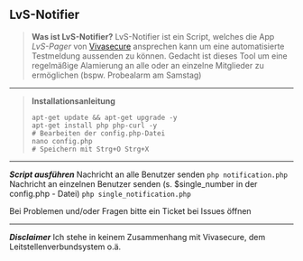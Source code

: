 ## LvS-Notifier
> **Was ist LvS-Notifier?**
>LvS-Notifier ist ein Script, welches die App *LvS-Pager* von [Vivasecure](https://www.vivasecur.de/loesungen/leitstellenverbund.html) ansprechen kann um eine automatisierte Testmeldung aussenden zu können.
Gedacht ist dieses Tool um eine regelmäßige Alamierung an alle oder an einzelne Mitglieder zu ermöglichen (bspw. Probealarm am Samstag)

____
> **Installationsanleitung** 
>```
>apt-get update && apt-get upgrade -y
> apt-get install php php-curl -y
> # Bearbeiten der config.php-Datei
> nano config.php
> # Speichern mit Strg+O Strg+X
>```
____
***Script ausführen***
 Nachricht an alle Benutzer senden
 ```php notification.php```
 Nachricht an einzelnen Benutzer senden (s. $single_number in der config.php - Datei)
 ```php single_notification.php```

Bei Problemen und/oder Fragen bitte ein Ticket bei Issues öffnen
____
***Disclaimer***
Ich stehe in keinem Zusammenhang mit Vivasecure, dem Leitstellenverbundsystem o.ä.